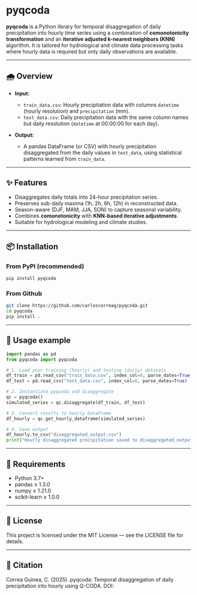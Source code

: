# pyqcoda

**pyqcoda** is a Python library for temporal disaggregation of daily precipitation into hourly time series using a combination of **comonotonicity transformation** and an **iterative adjusted k-nearest neighbors (KNN)** algorithm. It is tailored for hydrological and climate data processing tasks where hourly data is required but only daily observations are available.

---

## 🌧️ Overview

- **Input:**
  - `train_data.csv`: Hourly precipitation data with columns `datetime` (hourly resolution) and `precipitation` (mm).
  - `test_data.csv`: Daily precipitation data with the same column names but daily resolution (`datetime` at 00:00:00 for each day).

- **Output:**
  - A pandas DataFrame (or CSV) with hourly precipitation disaggregated from the daily values in `test_data`, using statistical patterns learned from `train_data`.

---

## ✨ Features

- Disaggregates daily totals into 24-hour precipitation series.
- Preserves sub-daily maxima (1h, 2h, 6h, 12h) in reconstructed data.
- Season-aware (DJF, MAM, JJA, SON) to capture seasonal variability.
- Combines **comonotonicity** with **KNN-based iterative adjustments**.
- Suitable for hydrological modeling and climate studies.

---

## 📦 Installation

### From PyPI (recommended)

```bash
pip install pyqcoda
```
### From Github

```bash
git clone https://github.com/carloscorreag/pyqcoda.git
cd pyqcoda
pip install .
```

---

## 🚀 Usage example

```python
import pandas as pd
from pyqcoda import pyqcoda

# 1. Load your training (hourly) and testing (daily) datasets
df_train = pd.read_csv("train_data.csv", index_col=0, parse_dates=True)
df_test = pd.read_csv("test_data.csv", index_col=0, parse_dates=True)

# 2. Instantiate pyqcoda and disaggregate
qc = pyqcoda()
simulated_series = qc.disaggregate(df_train, df_test)

# 3. Convert results to hourly DataFrame
df_hourly = qc.get_hourly_dataframe(simulated_series)

# 4. Save output
df_hourly.to_csv("disaggregated_output.csv")
print("Hourly disaggregated precipitation saved to disaggregated_output.csv")
```

---

## 🔧 Requirements

- Python 3.7+
- pandas ≥ 1.3.0
- numpy ≥ 1.21.0
- scikit-learn ≥ 1.0.0

---

## 📄 License
This project is licensed under the MIT License — see the LICENSE file for details.

---

## 📖 Citation
Correa Guinea, C. (2025). pyqcoda: Temporal disaggregation of daily precipitation into hourly using Q-CODA. DOI: 
